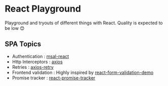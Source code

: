 
# React Playground

Playground and tryouts of different things with React. Quality is expected to be low 😊

## SPA Topics

- Authentication : [msal-react](https://github.com/AzureAD/microsoft-authentication-library-for-js/blob/dev/lib/msal-react/README.md)
- Http Interceptors : [axios](https://github.com/axios/axios)
- Retries : [axios-retry](https://github.com/softonic/axios-retry)
- Frontend validation : Highly inspired by [react-form-validation-demo](https://github.com/learnetto/react-form-validation-demo)
- Promise tracker : [react-promise-tracker](https://github.com/Lemoncode/react-promise-tracker)